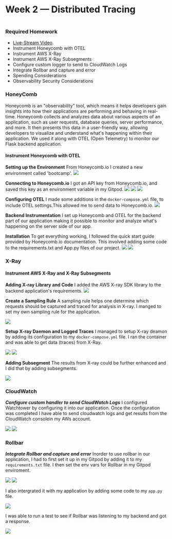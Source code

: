 # Week 2 — Distributed Tracing
![]()

### Required Homework

- [Live-Stream Video](https://www.youtube.com/watch?v=2GD9xCzRId4&list=PLBfufR7vyJJ7k25byhRXJldB5AiwgNnWv&index=30).
- Instrument Honeycomb with OTEL
- Instrument AWS X-Ray 
- Instrument AWS X-Ray Subsegments
- Configure custom logger to send to CloudWatch Logs	
- Integrate Rollbar and capture and error
- Spending Considerations
- Observability Security Considerations


### HoneyComb
Honeycomb is an "observability" tool, which means it helps developers gain insights into how their applications are performing and behaving in real-time. Honeycomb collects and analyzes data about various aspects of an application, such as user requests, database queries, server performance, and more. It then presents this data in a user-friendly way, allowing developers to visualize and understand what's happening within their application. We used it along with OTEL (Open Telemetry) to monitor our Flask backend application.

#### Instrument Honeycomb with OTEL
**Setting up the Environment**
From Honeycomb.io I created a new environment called 'bootcamp'.
![](https://github.com/CloudRiRi15/aws-bootcamp-cruddur-2023/blob/main/journal/assets/week-2%20images/Distributed%20Tracing%201b.png)  

**Connecting to Honeycomb.io**
I got an API key from Honeycomb.io, and saved this key as an environment variable in my Gitpod.
![](https://github.com/CloudRiRi15/aws-bootcamp-cruddur-2023/blob/main/journal/assets/week-2%20images/Distributed%20Tracing%201c.png)  ![](https://github.com/CloudRiRi15/aws-bootcamp-cruddur-2023/blob/main/journal/assets/week-2%20images/Distributed%20Tracing%201d.png)
![](https://github.com/CloudRiRi15/aws-bootcamp-cruddur-2023/blob/main/journal/assets/week-2%20images/Distributed%20Tracing%201e.png)

**Configuring OTEL**
I made some additions in the `docker-compose.yml` file, to include OTEL settings.This allowed me to send data to Honeycomb.io.
![](https://github.com/CloudRiRi15/aws-bootcamp-cruddur-2023/blob/main/journal/assets/week-2%20images/Distributed%20Tracing%201f.png)

**Backend Instrumentation**
I set up Honeycomb and OTEL for the backend part of our application making it possible to monitor and analyze what's happening on the server side of our app.

**Installation**
 To get everything working, I followed the quick start guide provided by Honeycomb.io documentation. This involved adding some code to the requirements.txt and App.py files of our project.
![](https://github.com/CloudRiRi15/aws-bootcamp-cruddur-2023/blob/main/journal/assets/week-2%20images/Distributed%20Tracing%201h.png) 
![](https://github.com/CloudRiRi15/aws-bootcamp-cruddur-2023/blob/main/journal/assets/week-2%20images/Distributed%20Tracing%201j.png)

### X-Ray
#### Instrument AWS X-Ray and X-Ray Subsegments
**Adding X-ray Library and Code**
   I added the AWS X-ray SDK library to the backend application's requirements.
      ![](https://github.com/CloudRiRi15/aws-bootcamp-cruddur-2023/blob/main/journal/assets/week-2%20images/X-Ray%201a.png) 

**Create a Sampling Rule**
A sampling rule helps one determine which requests should be captured and traced for analysis in X-ray. I manged to set my own sampling rule for the application.
  
![](https://github.com/CloudRiRi15/aws-bootcamp-cruddur-2023/blob/main/journal/assets/week-2%20images/X-Ray%201f.png)
   
**Setup X-ray Daemon and Logged Traces**
I managed to setup X-ray deamon by adding its configuration to my `docker-compose.yml` file. I ran the container and was able to get data (traces) from X-Ray.

![](https://github.com/CloudRiRi15/aws-bootcamp-cruddur-2023/blob/main/journal/assets/week-2%20images/X-Ray%201g.png)
![](https://github.com/CloudRiRi15/aws-bootcamp-cruddur-2023/blob/main/journal/assets/week-2%20images/X-Ray%201n.png)

**Adding Subsegment**
The results from X-ray could be further enhanced and I did that by adding subsegments.

![](https://github.com/CloudRiRi15/aws-bootcamp-cruddur-2023/blob/main/journal/assets/week-2%20images/Subseg%202.png)

### CloudWatch 
***Configure custom handler to send CloudWatch Logs***
I configured Watchtower by configuring it into our application. Once the configuration was completed I have able to send cloudwatch logs and get results from the CloudWatch consolein my AWs account.

![](https://github.com/CloudRiRi15/aws-bootcamp-cruddur-2023/blob/main/journal/assets/week-2%20images/CW%20logs%202.png)
![](https://github.com/CloudRiRi15/aws-bootcamp-cruddur-2023/blob/main/journal/assets/week-2%20images/CW%20logs%204a%20implemented.png)

### Rollbar
***Integrate Rollbar and capture and error***
Inorder to use rollbar in our application, I had to first set it up in my Gitpod by adding it to my `requirements.txt` file. I then set the env vars for Rollbar in my Gitpod enviroment.

![](https://github.com/CloudRiRi15/aws-bootcamp-cruddur-2023/blob/main/journal/assets/week-2%20images/Rollbar%201%20add%20files%20to%20rqmts%20txt.png)
![](https://github.com/CloudRiRi15/aws-bootcamp-cruddur-2023/blob/main/journal/assets/week-2%20images/Rollbar%203%20set%20env%20var%20and%20conf%20.png)

I also intergrated it with my application by adding some code to my `app.py` file.

![](https://github.com/CloudRiRi15/aws-bootcamp-cruddur-2023/blob/main/journal/assets/week-2%20images/Rollbar%208%20placed%20code%20on%20a%20diff%20place%20to%20define%20app%20error%20in%20logs.png)


I was able to run a test to see if Rollbar was listening to my backend and got a response.

![](https://github.com/CloudRiRi15/aws-bootcamp-cruddur-2023/blob/main/journal/assets/week-2%20images/Rollbar%2011%20backend%20working.png)


